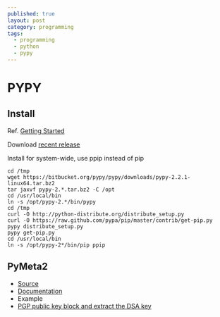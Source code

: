 ```yaml
---
published: true
layout: post
category: programming
tags: 
  - programming
  - python
  - pypy
---
```


# PYPY

## Install
Ref. [Getting Started](http://doc.pypy.org/en/latest/getting-started.html)

Download [recent release](http://pypy.org/download.html)

Install for system-wide, use ppip instead of pip

    cd /tmp
    wget https://bitbucket.org/pypy/pypy/downloads/pypy-2.2.1-linux64.tar.bz2
    tar jaxvf pypy-2.*.tar.bz2 -C /opt
    cd /usr/local/bin
    ln -s /opt/pypy-2.*/bin/pypy
    cd /tmp
    curl -O http://python-distribute.org/distribute_setup.py
    curl -O https://raw.github.com/pypa/pip/master/contrib/get-pip.py
    pypy distribute_setup.py
    pypy get-pip.py
    cd /usr/local/bin
    ln -s /opt/pypy-2*/bin/pip ppip

## PyMeta2

* [Source](https://bitbucket.org/wkornewald/pymeta)
* [Documentation](https://screwtape.jottit.com/pymeta2_documentation)
* Example
 * [PGP public key block and extract the DSA key](http://formallanguage.blogspot.tw/2011/09/pymeta2-example.html)
 